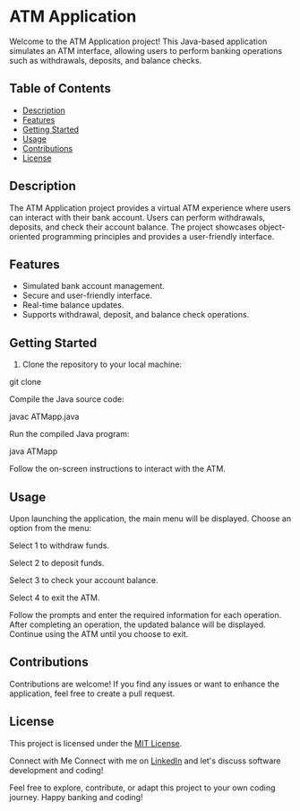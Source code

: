 # ATM Application

Welcome to the ATM Application project! This Java-based application simulates an ATM interface, allowing users to perform banking operations such as withdrawals, deposits, and balance checks.

## Table of Contents

- [Description](#description)
- [Features](#features)
- [Getting Started](#getting-started)
- [Usage](#usage)
- [Contributions](#contributions)
- [License](#license)

## Description

The ATM Application project provides a virtual ATM experience where users can interact with their bank account. Users can perform withdrawals, deposits, and check their account balance. The project showcases object-oriented programming principles and provides a user-friendly interface.

## Features

- Simulated bank account management.
- Secure and user-friendly interface.
- Real-time balance updates.
- Supports withdrawal, deposit, and balance check operations.

## Getting Started

1. Clone the repository to your local machine:
   
git clone 
   
Compile the Java source code:

javac ATMapp.java

Run the compiled Java program:

java ATMapp

Follow the on-screen instructions to interact with the ATM.

## Usage

Upon launching the application, the main menu will be displayed.
Choose an option from the menu:

Select 1 to withdraw funds.

Select 2 to deposit funds.

Select 3 to check your account balance.

Select 4 to exit the ATM.

Follow the prompts and enter the required information for each operation.
After completing an operation, the updated balance will be displayed.
Continue using the ATM until you choose to exit.

## Contributions
Contributions are welcome! If you find any issues or want to enhance the application, feel free to create a pull request.

## License
This project is licensed under the [MIT License](LICENSE).

Connect with Me
Connect with me on [LinkedIn](https://www.linkedin.com/in/aatif-khan-a24282227) and let's discuss software development and coding!

Feel free to explore, contribute, or adapt this project to your own coding journey. Happy banking and coding!
